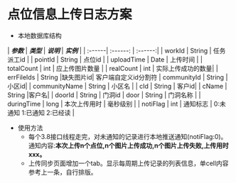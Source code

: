 # 点位信息上传日志方案

* 本地数据库结构


| ***参数*** | ***类型*** | ***说明*** | ***实例*** |
| :------| :------: | :------:|
| workId  | String | 任务派工id |
| pointId | String | 点位id |
| uploadTime | Date | 上传时间 |
| totalCount | int | 应上传图片数量 |
| realCount | int | 实际上传成功的数量|
| errFileIds | String |缺失图片id| 客户端自定义id分割符
| communityId | String | 小区id|
| communityName | String | 小区名 |
| cId | String | 客户id|
| cName | String |客户名|
| doorId | String | 门洞id
| door | String | 门洞名称 |
| duringTime | long | 本次上传用时 | 毫秒级别 |
| notiFlag | int | 通知标志 | 0:未通知 1:已通知 2:已经读 |


* 使用方法
   * 每个3.8接口线程走完，对未通知的记录进行本地推送通知(notiFlag:0)。<br>通知内容:**本次上传n个点位,n个图片上传成功,n个图片上传失败,上传用时xxx。**
   * 上传同步页面增加一个tab。显示每周期上传记录的列表信息，单cell内容参考上一条，自行排版。


<!--* 3.8接口返回内容增加3个字段
   * 结构
   
   | ***参数*** | ***类型*** | ***说明*** | ***实例*** |
   | :------| :------: | :------:|
   | uploadTime | Date | 上传时间 |
   | errFileIds | Array | 缺失图片id数组 |
   | totalCount | int | 应上传图片数量 |

   * 样例
      ```json
      {
  		"method": "RM_GCBAPP_uploadPicFile",
  		"resstate": "0",
  		"rescode": "0000",
  		"resdesc": "正确返回",
  		"workId": "222",
  		"point": "12",
  		"errFileIds": [
    		"xxx",
    		"xxx",
    		"xxx"
  		],
  		"totalCount": 3
		}
      ```-->
   


